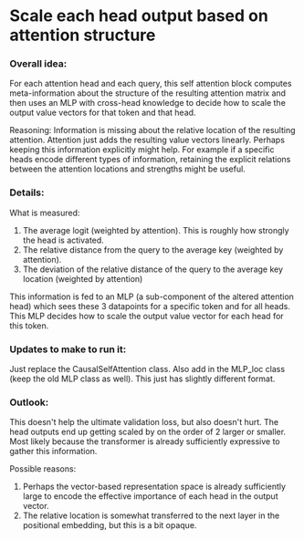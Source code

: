 # Scale each head output based on attention structure

### Overall idea:
For each attention head and each query, this self attention block computes meta-information about 
the structure of the resulting attention matrix and then uses an MLP with cross-head knowledge to decide how to 
scale the output value vectors for that token and that head.

Reasoning: Information is missing about the relative location of the resulting attention. Attention just adds
the resulting value vectors linearly. Perhaps keeping this information explicitly might help. For example if 
a specific heads encode different types of information, retaining the explicit relations between the 
attention locations and strengths might be useful. 

### Details:
What is measured:
1. The average logit (weighted by attention). This is roughly how strongly the head is activated.
2. The relative distance from the query to the average key (weighted by attention). 
3. The deviation of the relative distance of the query to the average key location (weighted by attention)

This information is fed to an MLP (a sub-component of the altered attention head) which sees these 3 datapoints for a specific token and for all heads. 
This MLP decides how to scale the output value vector for each head for this token. 

### Updates to make to run it:
Just replace the CausalSelfAttention class.
Also add in the MLP_loc class (keep the old MLP class as well). This just has slightly different format. 

### Outlook:
This doesn't help the ultimate validation loss, but also doesn't hurt. 
The head outputs end up getting scaled by on the order of 2 larger or smaller.
Most likely because the transformer is already sufficiently expressive to gather this information.

Possible reasons:
1. Perhaps the vector-based representation space is already sufficiently large to encode
the effective importance of each head in the output vector.
2. The relative location is somewhat transferred to the next layer in the positional embedding, but this is a bit opaque.